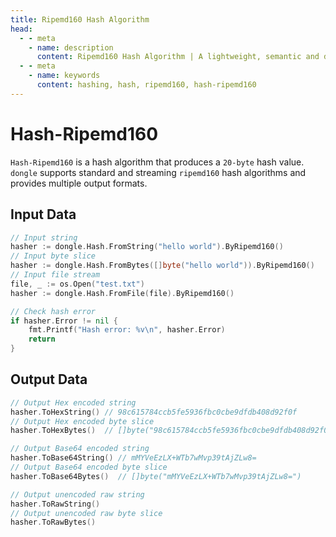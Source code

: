 ```yaml
---
title: Ripemd160 Hash Algorithm
head:
  - - meta
    - name: description
      content: Ripemd160 Hash Algorithm | A lightweight, semantic and developer-friendly golang encoding & crypto library
  - - meta
    - name: keywords
      content: hashing, hash, ripemd160, hash-ripemd160
---
```


# Hash-Ripemd160

`Hash-Ripemd160` is a hash algorithm that produces a `20-byte` hash value. `dongle` supports standard and streaming `ripemd160` hash algorithms and provides multiple output formats.

## Input Data

```go
// Input string
hasher := dongle.Hash.FromString("hello world").ByRipemd160()
// Input byte slice
hasher := dongle.Hash.FromBytes([]byte("hello world")).ByRipemd160()
// Input file stream
file, _ := os.Open("test.txt")
hasher := dongle.Hash.FromFile(file).ByRipemd160()

// Check hash error
if hasher.Error != nil {
	fmt.Printf("Hash error: %v\n", hasher.Error)
	return
}
```

## Output Data

```go
// Output Hex encoded string
hasher.ToHexString() // 98c615784ccb5fe5936fbc0cbe9dfdb408d92f0f
// Output Hex encoded byte slice
hasher.ToHexBytes()  // []byte("98c615784ccb5fe5936fbc0cbe9dfdb408d92f0f")

// Output Base64 encoded string
hasher.ToBase64String() // mMYVeEzLX+WTb7wMvp39tAjZLw8=
// Output Base64 encoded byte slice
hasher.ToBase64Bytes()  // []byte("mMYVeEzLX+WTb7wMvp39tAjZLw8=")

// Output unencoded raw string
hasher.ToRawString()
// Output unencoded raw byte slice
hasher.ToRawBytes()
```

